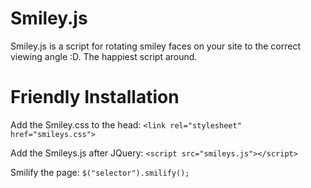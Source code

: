 Smiley.js
=========

Smiley.js is a script for rotating smiley faces on your site to the correct viewing angle :D. The happiest script around.

Friendly Installation
=====================

Add the Smiley.css to the head: `<link rel="stylesheet" href="smileys.css">`

Add the Smileys.js after JQuery: `<script src="smileys.js"></script>`

Smilify the page: 
`$("selector").smilify();`
